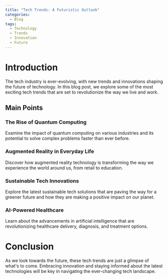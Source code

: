 ```yaml
---
title: "Tech Trends: A Futuristic Outlook"
categories:
  - Blog
tags:
  - Technology
  - Trends
  - Innovation
  - Future
---
```


# Introduction
The tech industry is ever-evolving, with new trends and innovations shaping the future of technology. In this blog post, we explore some of the most exciting tech trends that are set to revolutionize the way we live and work.

## Main Points
### The Rise of Quantum Computing
Examine the impact of quantum computing on various industries and its potential to solve complex problems faster than ever before.

### Augmented Reality in Everyday Life
Discover how augmented reality technology is transforming the way we experience the world around us, from retail to education.

### Sustainable Tech Innovations
Explore the latest sustainable tech solutions that are paving the way for a greener future and how they are making a positive impact on our planet.

### AI-Powered Healthcare
Learn about the advancements in artificial intelligence that are revolutionizing healthcare delivery, diagnosis, and treatment options.

# Conclusion
As we look towards the future, these tech trends are just a glimpse of what's to come. Embracing innovation and staying informed about the latest technologies will be key in navigating the ever-changing tech landscape.